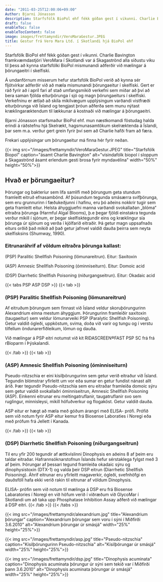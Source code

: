 ```yaml
---
date: "2011-03-25T12:00:06+09:00"
Author: Bjarni Jónasson
description: Starfsfólk BioPol ehf fékk góðan gest í vikunni. Charlie Bavington framkvæmdastjóri VeroMara í Skotlandi var á Skagaströnd alla síðustu viku til þess að kynna starfsfólki BioPol mismunandi aðferðir við mælingar á þörungaeitri í skelfiski. Á undanförnum misserum hefur starfsfólk BioPol verið að kynna sér fljótvirkar aðferðir...
draft: false
enableToc: false
enableTocContent: false
image: images/frettamyndir/VeroMaraGestur.JPEG
title: Gestur frá Vero Mara Ltd. í Skotlandi hjá BioPol ehf
---
```


Starfsfólk BioPol ehf fékk góðan gest í vikunni. Charlie Bavington framkvæmdastjóri VeroMara í Skotlandi var á Skagaströnd alla síðustu viku til þess að kynna starfsfólki BioPol mismunandi aðferðir við mælingar á þörungaeitri í skelfiski.

Á undanförnum misserum hefur starfsfólk BioPol verið að kynna sér fljótvirkar aðferðir við að mæla mismunandi þörungaeitur í skelfiski. Gert er ráð fyrir að í apríl fari af stað umfangsmikið verkefni sem miðar að því að bera saman fjölda eiturþörunga í sjó og magn þörungaeiturs í skelfiski. Verkefninu er ætlað að skila mikilvægum upplýsingum varðandi vistfræði eiturþörunga við Ísland og tengjast þróun aðferða sem munu nýtast kræklingaræktendum til lækkunar á kostnaði við mælingar á þörungaeitri.

Bjarni Jónasson starfsmaður BioPol ehf. mun næstkomandi föstudag halda erindi á ráðstefnu hjá Skelrækt, hagsmunasamtökum skelræktenda á Íslandi, þar sem m.a. verður gert grein fyrir því sem að Charlie hafði fram að færa.

Frekari upplýsingar um þörungaeitur má finna hér fyrir neðan.

{{< img src="/images/frettamyndir/VeroMaraGestur.JPEG" title="Starfsfólk Biopol" caption="ásamt Charlie Bavington" alt="vísindafólk biopol í sloppum á Skagaströnd ásamt erlendum gesti brosa fyrir myndavélina" width="50%" height="50%">}}

## Hvað er þörungaeitur? 

Þörungar og bakteríur sem lifa samlífi með þörungum geta stundum framleitt eitruð efnasambönd. Af þúsundum tegunda smásærra svifþörunga, sem eru grunnurinn í fæðukeðjunni í hafinu, eru þó aðeins nokkrir tugir sem geta framleitt eitur. Helsta áhyggjuefni manna varðandi svokallaðan „blóma“ eitraðra þörunga (Harmful Algal Blooms), þ.e þegar fjöldi einstakra tegunda verður mikill í sjónum, er þegar skelfisktegundir eins og kræklingur sía þörunga úr sjónum og verða í kjölfarið eitraðir. Þá getur magn uppsafnaðs eiturs orðið það mikið að það getur jafnvel valdið dauða þeirra sem neyta skelfisksins (Shumway, 1990).

### Eitrunaráhrif af völdum eitraðra þörunga kallast:

(PSP)
Paralitic Shellfish Poisoning (lömunareitrun). Eitur: Saxitoxin

(ASP)
Amnesic Shellfish Poisoning (óminniseiturn). Eitur: Domoic acid

(DSP)
Diarrhetic Shellfish Poisoning (niðurgangseitrun). Eitur: Okadaic acid


{{< tabs PSP ASP DSP >}}
  {{< tab >}}

  ### (PSP) Paralitic Shellfish Poisoning (lömunareitrun)

Af eitruðum þörungum sem finnast við Ísland veldur skoruþörungurinn Alexandrium einna mestum áhyggjum. Þörungurinn framleiðir saxitoxin (taugaeitur) sem veldur lömunarveiki PSP (Paralytic Shellfish Poisoning). Getur valdið ógleði, uppköstum, svima, doða við varir og tungu og í verstu tilfellum öndunarerfiðleikum, lömun og dauða.

Við mælingar á PSP eitri notumst við kit RIDASCREEN®FAST PSP SC frá frá rBioparm í Þýskalandi.

  {{< /tab >}}
  {{< tab >}}

  ### (ASP) Amnesic Shellfish Poisoning (óminniseiturn)

Pseudo-nitzschia er eini kísilþörungurinn sem getur verið eitraður við Ísland. Tegundin blómstrar yfirleitt um vor eða sumar en getur fundist nánast allt árið. Þær tegundir Pseudo-nitzschia sem eru eitraðar framleiða domoic sýru sem getur valdið svokallaðri óminniseitrun, Amnesic Shellfish Poisoning (ASP). Einkenni eitrunar eru meltingatruflanir, taugatruflanir svo sem ruglingur, minnisleysi, mikill höfuðverkur og flogaköst. Getur valdið dauða.

ASP eitur er hægt að mæla með góðum árangri með ELISA- prófi. Prófið sem við notum fyrir ASP eitur kemur frá Biosense Laboraties í Noregi eða með prófum frá Jellett í Kanada.

  {{< /tab >}}
  {{< tab >}}

  ### (DSP) Diarrhetic Shellfish Poisoning (niðurgangseitrun)
Til eru yfir 200 tegundir af ættkvíslinni Dinophysis en aðeins 8 af þeim eru taldar eitraðar. Hafrannsóknarstofnun Íslands hefur sérstaklega fylgst með 3 af þeim. Þörungar af þessari tegund framleiða okadaic sýru og dinophysistoxin (DTX-1) og valda þeir DSP eitrun (Diarrhetic Shellfish Poisoning). Áhrif eitrunar eru yfirleitt magaverkir, ógleði, svefnhöfgi en dauðsföll hafa ekki verið rakin til eitrunar af völdum Dinophysis.

ELISA- prófin sem við notum til mælinga á DSP eru frá Biosense Labaratories í Noregi en við höfum verið í viðræðum við GlycoMar í Skotlandi um að taka upp Phosphatase Inhibition Assay aðferð við mælingar á DSP eitri.
  {{< /tab >}}
{{< /tabs >}}

{{< img src="/images/frettamyndir/alexandrium.jpg" title="Alexandrium þörungar" caption="Alexandrium þörungar sem voru í sýni í Miðfirði 3.6.2010" alt="Alexandrium þörungar úr smásjá" width="25%" height="25%">}}

{{< img src="/images/frettamyndir/asp.jpg" title="Pseudo-nitzschia" caption="Kísilþörungurinn Pseudo-nitzschia" alt="Kísilþörungar úr smásjá" width="25%" height="25%">}}

{{< img src="/images/frettamyndir/dsp.jpg" title="Dinophysis acuminata" caption="Dinophysis acuminata þörungur úr sýni sem tekið var í Miðfirði þann 3.6.2010" alt="Dinophysis acuminata þörungar úr smásjá" width="25%" height="25%">}}


